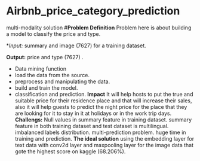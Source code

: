 # Airbnb_price_category_prediction
multi-modality solution
#**Problem Definition**
Problem here is about building a model to classify the price and type.

**Input:* summary and image (7627) for a training dataset.

**Output:** price and type (7627) .

- Data mining function
- load the data from the source.
- preprocess and manipulating the data.
- build and train the model.
- classification and prediction.
**Impact**
It will help hosts to put the true and suitable price for their residence place and that will increase their sales, also it will help guests to predict the night price for the place that they are looking for it to stay in it at holidays or in the work trip days.
**Challengs:**
Null values in summary feature in training dataset.
summary feature in both training dataset and test dataset is multilingual.
imbalanced labels distribution.
multi-prediction problem.
huge time in training and prediction.
**The ideal solution**
using the embedding layer for text data with conv2d layer and maxpooling layer for the image data that gote the highest score on kaggle (68.206%).
